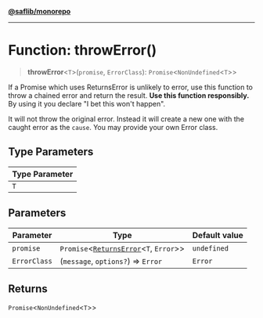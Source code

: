 [**@saflib/monorepo**](../index.md)

---

# Function: throwError()

> **throwError**\<`T`\>(`promise`, `ErrorClass`): `Promise`\<`NonUndefined`\<`T`\>\>

If a Promise which uses ReturnsError is unlikely to error,
use this function to throw a chained error and return the result.
**Use this function responsibly.**
By using it you declare "I bet this won't happen".

It will not throw the original error. Instead it will create a new
one with the caught error as the `cause`. You may provide your own
Error class.

## Type Parameters

| Type Parameter |
| -------------- |
| `T`            |

## Parameters

| Parameter    | Type                                                                           | Default value |
| ------------ | ------------------------------------------------------------------------------ | ------------- |
| `promise`    | `Promise`\<[`ReturnsError`](../type-aliases/ReturnsError.md)\<`T`, `Error`\>\> | `undefined`   |
| `ErrorClass` | (`message`, `options?`) => `Error`                                             | `Error`       |

## Returns

`Promise`\<`NonUndefined`\<`T`\>\>
